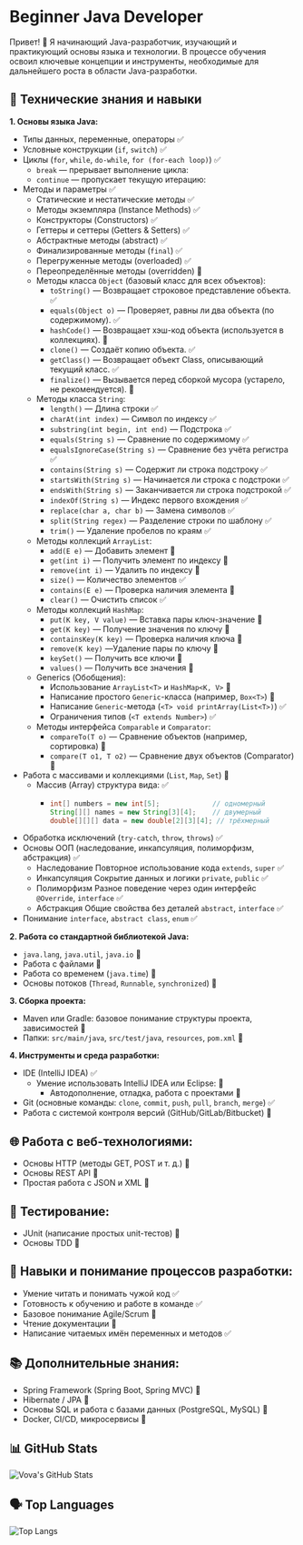 # Beginner Java Developer
Привет! 👋
Я начинающий Java-разработчик, изучающий и практикующий основы языка и технологии. В процессе обучения освоил ключевые концепции и инструменты, необходимые для дальнейшего роста в области Java-разработки.
## 🔧 Технические знания и навыки

**1. Основы языка Java:**
* Типы данных, переменные, операторы ✅
* Условные конструкции (`if`, `switch`) ✅
* Циклы (`for`, `while`, `do-while`, `for (for-each loop)`) ✅
  * `break` — прерывает выполнение цикла:
  * `continue` — пропускает текущую итерацию:
* Методы и параметры ✅
  * Статические и нестатические методы ✅
  * Методы экземпляра (Instance Methods) ✅
  * Конструкторы (Constructors) ✅
  * Геттеры и сеттеры (Getters & Setters) ✅
  * Абстрактные методы (abstract) ✅
  * Финализированные методы (`final`) ✅
  * Перегруженные методы (overloaded) ✅
  * Переопределённые методы (overridden) 🔲
  * Методы класса `Object` (базовый класс для всех объектов):
    * `toString()`	— Возвращает строковое представление объекта. ✅
    * `equals(Object o)`	— Проверяет, равны ли два объекта (по содержимому). ✅
    * `hashCode()`	— Возвращает хэш-код объекта (используется в коллекциях). 🔲
    * `clone()`	— Создаёт копию объекта. ✅
    * `getClass()`	— Возвращает объект Class, описывающий текущий класс. ✅
    * `finalize()`	— Вызывается перед сборкой мусора (устарело, не рекомендуется). 🔲
  * Методы класса `String`:
    * `length()`	— Длина строки ✅
    * `charAt(int index)`	— Символ по индексу ✅
    * `substring(int begin, int end)`	— Подстрока ✅
    * `equals(String s)`	— Сравнение по содержимому ✅
    * `equalsIgnoreCase(String s)`	— Сравнение без учёта регистра ✅
    * `contains(String s)`	— Содержит ли строка подстроку ✅
    * `startsWith(String s)`	— Начинается ли строка с подстроки ✅
    * `endsWith(String s)`	— Заканчивается ли строка подстрокой ✅
    * `indexOf(String s)`	— Индекс первого вхождения ✅
    * `replace(char a, char b)`	— Замена символов ✅
    * `split(String regex)`	— Разделение строки по шаблону ✅
    * `trim()`	— Удаление пробелов по краям ✅
  * Методы коллекций `ArrayList`:
    * `add(E e)`	— Добавить элемент 🔲
    * `get(int i)`	— Получить элемент по индексу 🔲
    * `remove(int i)`	— Удалить по индексу 🔲
    * `size()`	— Количество элементов ✅
    * `contains(E e)`	— Проверка наличия элемента 🔲
    * `clear()`	— Очистить список ✅
  * Методы коллекций `HashMap`:
    * `put(K key, V value)`	— Вставка пары ключ-значение 🔲
    * `get(K key)`	— Получение значения по ключу 🔲
    * `containsKey(K key)`	— Проверка наличия ключа 🔲
    * `remove(K key)`	—Удаление пары по ключу 🔲
    * `keySet()`	— Получить все ключи 🔲
    * `values()`	— Получить все значения 🔲
  * Generics (Обобщения):
    * Использование `ArrayList<T>` и `HashMap<K, V>` 🔲
    * Написание простого `Generic`-класса (например, `Box<T>`) 🔲
    * Написание `Generic`-метода (`<T> void printArray(List<T>)`) ✅
    * Ограничения типов (`<T extends Number>`) ✅
  * Методы интерфейса `Comparable` и `Comparator`:
    * `compareTo(T o)`	— Сравнение объектов (например, сортировка) 🔲
    * `compare(T o1, T o2)`	— Сравнение двух объектов (Comparator) 🔲
* Работа с массивами и коллекциями (`List`, `Map`, `Set`) 🔲
  * Массив (Array) структура вида: ✅
    * ```java
      int[] numbers = new int[5];             // одномерный
      String[][] names = new String[3][4];    // двумерный
      double[][][] data = new double[2][3][4]; // трёхмерный
      ```
* Обработка исключений (`try-catch`, `throw`, `throws`) ✅
* Основы ООП (наследование, инкапсуляция, полиморфизм, абстракция) ✅
  * Наследование	Повторное использование кода	`extends`, `super` ✅
  * Инкапсуляция	Сокрытие данных и логики	`private`, `public` ✅
  * Полиморфизм	Разное поведение через один интерфейс	`@Override`, `interface` ✅
  * Абстракция	Общие свойства без деталей	`abstract`, `interface` ✅
* Понимание `interface`, `abstract class`, `enum` ✅

**2. Работа со стандартной библиотекой Java:**
* `java.lang`, `java.util`, `java.io` 🔲
* Работа с файлами 🔲
* Работа со временем (`java.time`) 🔲
* Основы потоков (`Thread`, `Runnable`, `synchronized`) 🔲

**3. Сборка проекта:**
* Maven или Gradle: базовое понимание структуры проекта, зависимостей 🔲
* Папки: `src/main/java`, `src/test/java`, `resources`, `pom.xml` 🔲

**4. Инструменты и среда разработки:**
* IDE (IntelliJ IDEA) ✅
  * Умение использовать IntelliJ IDEA или Eclipse: 🔲
    * Автодополнение, отладка, работа с проектами 🔲
* Git (основные команды: `clone`, `commit`, `push`, `pull`, `branch`, `merge`) ✅
* Работа с системой контроля версий (GitHub/GitLab/Bitbucket) 🔲

## 🌐 Работа с веб-технологиями:
* Основы HTTP (методы GET, POST и т. д.) 🔲
* Основы REST API 🔲
* Простая работа с JSON и XML 🔲

## 🧪 Тестирование:
* JUnit (написание простых unit-тестов) 🔲
* Основы TDD 🔲

## 🧠 Навыки и понимание процессов разработки:
* Умение читать и понимать чужой код ✅
* Готовность к обучению и работе в команде ✅
* Базовое понимание Agile/Scrum 🔲
* Чтение документации 🔲
* Написание читаемых имён переменных и методов ✅

## 📚 Дополнительные знания:
* Spring Framework (Spring Boot, Spring MVC) 🔲
* Hibernate / JPA 🔲
* Основы SQL и работа с базами данных (PostgreSQL, MySQL) 🔲
* Docker, CI/CD, микросервисы 🔲


## 📊 GitHub Stats

![Vova's GitHub Stats](https://github-readme-stats.vercel.app/api?username=KazarinovSU&show_icons=true&count_private=true&hide_title=true&theme=highcontrast)

## 🗣️ Top Languages

![Top Langs](https://github-readme-stats.vercel.app/api/top-langs/?username=KazarinovSU&layout=compact&theme=radical)

